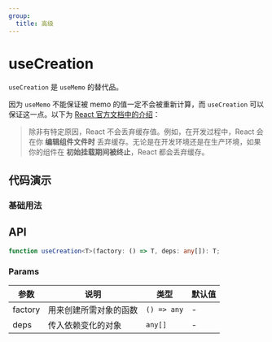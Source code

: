 ```yaml
---
group:
  title: 高级
---
```


# useCreation

`useCreation` 是 `useMemo` 的替代品。

因为 `useMemo` 不能保证被 memo 的值一定不会被重新计算，而 `useCreation` 可以保证这一点。以下为 [React 官方文档中的介绍](https://zh-hans.react.dev/reference/react/useMemo#caveats)：

> 除非有特定原因，React 不会丢弃缓存值。例如，在开发过程中，React 会在你 **编辑组件文件时** 丢弃缓存。无论是在开发环境还是在生产环境，如果你的组件在 **初始挂载期间被终止**，React 都会丢弃缓存。

## 代码演示

### 基础用法

<code src="./demo/demo1.tsx"></code>

## API

```typescript
function useCreation<T>(factory: () => T, deps: any[]): T;
```

### Params

| 参数    | 说明                   | 类型        | 默认值 |
| ------- | ---------------------- | ----------- | ------ |
| factory | 用来创建所需对象的函数 | `() => any` | -      |
| deps    | 传入依赖变化的对象     | `any[]`     | -      |
